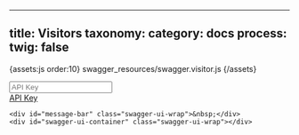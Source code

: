 
---
title: Visitors
taxonomy:
    category: docs
process:
	twig: false
---
{assets:js order:10}
swagger_resources/swagger.visitor.js
{/assets}

<div class="swagger-section">
	<div id='header'>
	    <div class="swagger-ui-wrap">
	        <form id='api_selector'>
	            <div class='input'><input placeholder="API Key" id="input_apiKey" name="apiKey" type="text"/></div>
	            <div class='input explore-btn'><a id="explore" href="#">API Key</a></div>
	        </form>
	    </div>
	</div>

	<div id="message-bar" class="swagger-ui-wrap">&nbsp;</div>
	<div id="swagger-ui-container" class="swagger-ui-wrap"></div>
</div>



